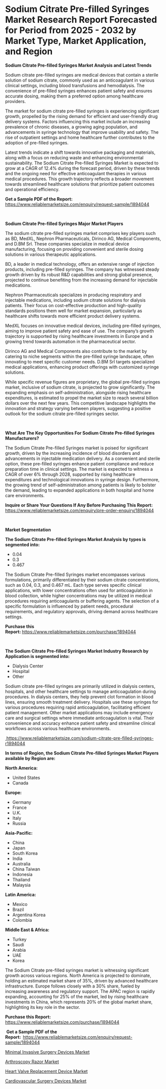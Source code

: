 <p><h1>Sodium Citrate Pre-filled Syringes Market Research Report Forecasted for Period from 2025 -  2032 by Market Type, Market Application, and Region</h1></p><p><strong>Sodium Citrate Pre-filled Syringes Market Analysis and Latest Trends</strong></p>
<p><p>Sodium citrate pre-filled syringes are medical devices that contain a sterile solution of sodium citrate, commonly used as an anticoagulant in various clinical settings, including blood transfusions and hemodialysis. The convenience of pre-filled syringes enhances patient safety and ensures accurate dosing, making them a preferred option among healthcare providers.</p><p>The market for sodium citrate pre-filled syringes is experiencing significant growth, propelled by the rising demand for efficient and user-friendly drug delivery systems. Factors influencing this market include an increasing prevalence of chronic diseases, a growing aging population, and advancements in syringe technology that improve usability and safety. The rise of outpatient settings and home healthcare further contributes to the adoption of pre-filled syringes. </p><p>Latest trends indicate a shift towards innovative packaging and materials, along with a focus on reducing waste and enhancing environmental sustainability. The Sodium Citrate Pre-filled Syringes Market is expected to grow at a CAGR of 12.4% during the forecast period, driven by these trends and the ongoing need for effective anticoagulant therapies in various medical procedures. This growth trajectory reflects a broader movement towards streamlined healthcare solutions that prioritize patient outcomes and operational efficiency.</p></p>
<p><strong>Get a Sample PDF of the Report:&nbsp;</strong> <a href="https://www.reliablemarketsize.com/enquiry/request-sample/1894044?utm_campaign=2008&utm_medium=2&utm_source=Github&utm_content=ia&utm_term=05032025&utm_id=sodium-citrate-pre-filled-syringes">https://www.reliablemarketsize.com/enquiry/request-sample/1894044</a></p>
<p>&nbsp;</p>
<p><strong>Sodium Citrate Pre-filled Syringes Major Market Players</strong></p>
<p><p>The sodium citrate pre-filled syringes market comprises key players such as BD, MedXL, Nephron Pharmaceuticals, Dirinco AG, Medical Components, and D.BM Srl. These companies specialize in medical device manufacturing, focusing on providing convenient and sterile dosing solutions in various therapeutic applications.</p><p>BD, a leader in medical technology, offers an extensive range of injection products, including pre-filled syringes. The company has witnessed steady growth driven by its robust R&D capabilities and strong global presence, projected to continue benefiting from the increasing demand for injectable medications.</p><p>Nephron Pharmaceuticals specializes in producing respiratory and injectable medications, including sodium citrate solutions for dialysis patients. Their focus on cost-effective production and high-quality standards positions them well for market expansion, particularly as healthcare shifts towards more efficient product delivery systems.</p><p>MedXL focuses on innovative medical devices, including pre-filled syringes, aiming to improve patient safety and ease of use. The company’s growth trajectory is supported by rising healthcare investments in Europe and a growing trend towards automation in the pharmaceutical sector.</p><p>Dirinco AG and Medical Components also contribute to the market by catering to niche segments within the pre-filled syringe landscape, often innovating to meet specific customer needs. D.BM Srl targets specialized medical applications, enhancing product offerings with customized syringe solutions.</p><p>While specific revenue figures are proprietary, the global pre-filled syringes market, inclusive of sodium citrate, is projected to grow significantly. The expanding emphasis on self-administration, alongside rising healthcare expenditures, is estimated to propel the market size to reach several billion dollars over the next few years. This competitive landscape highlights the innovation and strategy varying between players, suggesting a positive outlook for the sodium citrate pre-filled syringes sector.</p></p>
<p>&nbsp;</p>
<p><strong>What Are The Key Opportunities For Sodium Citrate Pre-filled Syringes Manufacturers?</strong></p>
<p><p>The Sodium Citrate Pre-filled Syringes market is poised for significant growth, driven by the increasing incidence of blood disorders and advancements in injectable medication delivery. As a convenient and sterile option, these pre-filled syringes enhance patient compliance and reduce preparation time in clinical settings. The market is expected to witness a CAGR of over 6% through 2028, supported by rising healthcare expenditures and technological innovations in syringe design. Furthermore, the growing trend of self-administration among patients is likely to bolster the demand, leading to expanded applications in both hospital and home care environments.</p></p>
<p><strong>Inquire or Share Your Questions If Any Before Purchasing This Report:</strong> <a href="https://www.reliablemarketsize.com/enquiry/pre-order-enquiry/1894044?utm_campaign=2008&utm_medium=2&utm_source=Github&utm_content=ia&utm_term=05032025&utm_id=sodium-citrate-pre-filled-syringes">https://www.reliablemarketsize.com/enquiry/pre-order-enquiry/1894044</a></p>
<p>&nbsp;</p>
<p><strong>Market Segmentation</strong></p>
<p><strong>The Sodium Citrate Pre-filled Syringes Market Analysis by types is segmented into:</strong></p>
<p><ul><li>0.04</li><li>0.3</li><li>0.467</li></ul></p>
<p><p>The Sodium Citrate Pre-filled Syringes market encompasses various formulations, primarily differentiated by their sodium citrate concentrations, such as 0.04, 0.3, and 0.467 mL. Each type serves specific clinical applications, with lower concentrations often used for anticoagulation in blood collection, while higher concentrations may be utilized in medical procedures requiring anticoagulants or buffering agents. The selection of a specific formulation is influenced by patient needs, procedural requirements, and regulatory approvals, driving demand across healthcare settings.</p></p>
<p><strong>Purchase this Report:&nbsp;</strong><a href="https://www.reliablemarketsize.com/purchase/1894044?utm_campaign=2008&utm_medium=2&utm_source=Github&utm_content=ia&utm_term=05032025&utm_id=sodium-citrate-pre-filled-syringes">https://www.reliablemarketsize.com/purchase/1894044</a></p>
<p>&nbsp;</p>
<p><strong>The Sodium Citrate Pre-filled Syringes Market Industry Research by Application is segmented into:</strong></p>
<p><ul><li>Dialysis Center</li><li>Hospital</li><li>Other</li></ul></p>
<p><p>Sodium citrate pre-filled syringes are primarily utilized in dialysis centers, hospitals, and other healthcare settings to manage anticoagulation during procedures. In dialysis centers, they help prevent clot formation in blood lines, ensuring smooth treatment delivery. Hospitals use these syringes for various procedures requiring rapid anticoagulation, facilitating efficient patient management. Other market applications may include emergency care and surgical settings where immediate anticoagulation is vital. Their convenience and accuracy enhance patient safety and streamline clinical workflows across various healthcare environments.</p></p>
<p><a href="https://www.reliablemarketsize.com/sodium-citrate-pre-filled-syringes-r1894044?utm_campaign=2008&utm_medium=2&utm_source=Github&utm_content=ia&utm_term=05032025&utm_id=sodium-citrate-pre-filled-syringes">&nbsp;https://www.reliablemarketsize.com/sodium-citrate-pre-filled-syringes-r1894044</a></p>
<p><strong>In terms of Region, the Sodium Citrate Pre-filled Syringes Market Players available by Region are:</strong></p>
<p>
    <p> <strong> North America: </strong>
        <ul>
            <li>United States</li>
            <li>Canada</li>
        </ul>
        </p> 
    <p> <strong> Europe: </strong>
        <ul>
            <li>Germany</li>
            <li>France</li>
            <li>U.K.</li>
            <li>Italy</li>
            <li>Russia</li>
        </ul>
        </p> 
    <p> <strong> Asia-Pacific: </strong>
        <ul>
            <li>China</li>
            <li>Japan</li>
            <li>South Korea</li>
            <li>India</li>
            <li>Australia</li>
            <li>China Taiwan</li>
            <li>Indonesia</li>
            <li>Thailand</li>
            <li>Malaysia</li>
        </ul>
        </p> 
    <p> <strong> Latin America: </strong>
        <ul>
            <li>Mexico</li>
            <li>Brazil</li>
            <li>Argentina Korea</li>
            <li>Colombia</li>
        </ul>
        </p> 
    <p> <strong> Middle East & Africa: </strong>
        <ul>
            <li>Turkey</li>
            <li>Saudi</li>
            <li>Arabia</li>
            <li>UAE</li>
            <li>Korea</li>
        </ul>
    </p>
    </p>
<p><p>The Sodium Citrate pre-filled syringes market is witnessing significant growth across various regions. North America is projected to dominate, holding an estimated market share of 35%, driven by advanced healthcare infrastructure. Europe follows closely with a 30% share, fueled by increasing awareness and regulatory support. The APAC region is rapidly expanding, accounting for 25% of the market, led by rising healthcare investments in China, which represents 20% of the global market share, highlighting its key role in the sector.</p></p>
<p><strong>Purchase this Report: </strong><a href="https://www.reliablemarketsize.com/purchase/1894044?utm_campaign=2008&utm_medium=2&utm_source=Github&utm_content=ia&utm_term=05032025&utm_id=sodium-citrate-pre-filled-syringes">https://www.reliablemarketsize.com/purchase/1894044</a></p>
<p>&nbsp;<strong>Get a Sample PDF of the Report:&nbsp;&nbsp;</strong><a href="https://www.reliablemarketsize.com/enquiry/request-sample/1894044?utm_campaign=2008&utm_medium=2&utm_source=Github&utm_content=ia&utm_term=05032025&utm_id=sodium-citrate-pre-filled-syringes">https://www.reliablemarketsize.com/enquiry/request-sample/1894044</a></p>
<p><strong></strong></p>
<p><p><a href="https://github.com/aertsfecto0h/Market-Research-Report-List-1/blob/main/minimal-invasive-surgery-devices-market.md?utm_campaign=2008&utm_medium=2&utm_source=Github&utm_content=ia&utm_term=05032025&utm_id=sodium-citrate-pre-filled-syringes">Minimal Invasive Surgery Devices Market</a></p><p><a href="https://github.com/tyreinhssan/Market-Research-Report-List-1/blob/main/arthroscopy-razor-market.md?utm_campaign=2008&utm_medium=2&utm_source=Github&utm_content=ia&utm_term=05032025&utm_id=sodium-citrate-pre-filled-syringes">Arthroscopy Razor Market</a></p><p><a href="https://github.com/PeterParrish5/Market-Research-Report-List-7/blob/main/heart-valve-replacement-device-market.md?utm_campaign=2008&utm_medium=2&utm_source=Github&utm_content=ia&utm_term=05032025&utm_id=sodium-citrate-pre-filled-syringes">Heart Valve Replacement Device Market</a></p><p><a href="https://github.com/barlevsebako/Market-Research-Report-List-1/blob/main/cardiovascular-surgery-devices-market.md?utm_campaign=2008&utm_medium=2&utm_source=Github&utm_content=ia&utm_term=05032025&utm_id=sodium-citrate-pre-filled-syringes">Cardiovascular Surgery Devices Market</a></p></p>